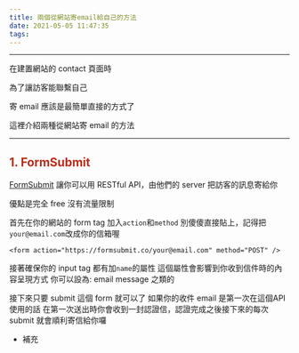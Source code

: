 ```yaml
---
title: 兩個從網站寄email給自己的方法
date: 2021-05-05 11:47:35
tags:
---
```


---

在建置網站的 contact 頁面時

為了讓訪客能聯繫自己

寄 email 應該是最簡單直接的方式了

這裡介紹兩種從網站寄 email 的方法

---

## <font color="#BC2C1A">1. FormSubmit</font>

[FormSubmit](https://formsubmit.co) 讓你可以用 RESTful API，由他們的 server 把訪客的訊息寄給你

優點是完全 free 沒有流量限制

首先在你的網站的 form tag 加入`action`和`method`
別傻傻直接貼上，記得把`your@email.com`改成你的信箱喔
```
<form action="https://formsubmit.co/your@email.com" method="POST" />
```

接著確保你的 input tag 都有加`name`的屬性
這個屬性會影響到你收到信件時的內容呈現方式
你可以設為: email message 之類的

接下來只要 submit 這個 form 就可以了
如果你的收件 email 是第一次在這個API使用的話
在第一次送出時你會收到一封認證信，認證完成之後接下來的每次 submit 就會順利寄信給你囉

- 補充